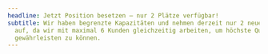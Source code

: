 ```yaml
---
headline: Jetzt Position besetzen – nur 2 Plätze verfügbar!
subtitle: Wir haben begrenzte Kapazitäten und nehmen derzeit nur 2 neue Kunden
  auf, da wir mit maximal 6 Kunden gleichzeitig arbeiten, um höchste Qualität
  gewährleisten zu können.
---
```

